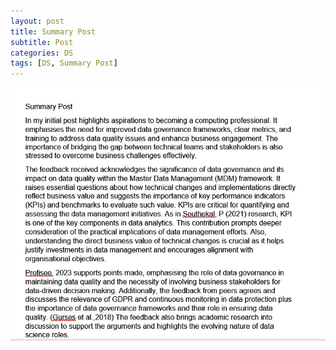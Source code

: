 ```yaml
---
layout: post
title: Summary Post
subtitle: Post
categories: DS
tags: [DS, Summary Post]
---
```


![Summary Post](https://github.com/dkangave/dkangave.github.io/blob/main/assets/images/banners/Summary%20Post.jpg)



